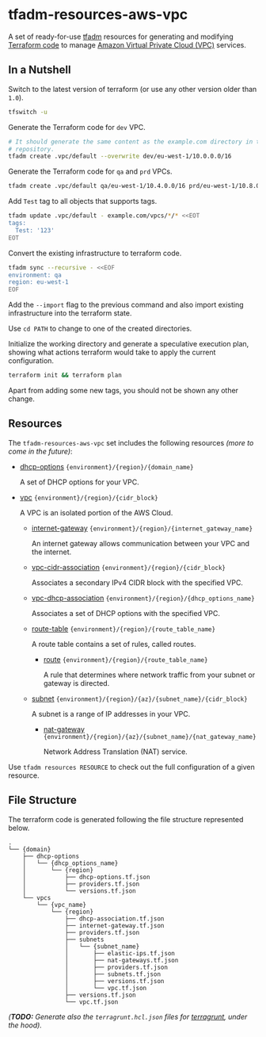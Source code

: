 # tfadm-resources-aws-vpc

A set of ready-for-use [tfadm](https://github.com/nuncard/tfadm) resources for generating and modifying [Terraform code](https://developer.hashicorp.com/terraform) to manage [Amazon Virtual Private Cloud (VPC)](https://aws.amazon.com/vpc/) services.

## In a Nutshell

Switch to the latest version of terraform (or use any other version older than `1.0`).

```bash
tfswitch -u
```

Generate the Terraform code for `dev` VPC.

```bash
# It should generate the same content as the example.com directory in this
# repository.
tfadm create .vpc/default --overwrite dev/eu-west-1/10.0.0.0/16
```

Generate the Terraform code for `qa` and `prd` VPCs.

```bash
tfadm create .vpc/default qa/eu-west-1/10.4.0.0/16 prd/eu-west-1/10.8.0.0/16
```

Add `Test` tag to all objects that supports tags.

```bash
tfadm update .vpc/default - example.com/vpcs/*/* <<EOT
tags:
  Test: '123'
EOT
```

Convert the existing infrastructure to terraform code.

```bash
tfadm sync --recursive - <<EOF
environment: qa
region: eu-west-1
EOF
```

Add the `--import` flag to the previous command and also import existing infrastructure into the terraform state.

Use `cd PATH` to change to one of the created directories.

Initialize the working directory and generate a speculative execution plan, showing what actions terraform would take to apply the current configuration.

```bash
terraform init && terraform plan
```

Apart from adding some new tags, you should not be shown any other change.

## Resources

The `tfadm-resources-aws-vpc` set includes the following resources *(more to come in the future)*:

- [dhcp-options](.tfadm/resources/dhcp-options.md) `{environment}/{region}/{domain_name}`

  A set of DHCP options for your VPC.

- [vpc](.tfadm/resources/vpc.md) `{environment}/{region}/{cidr_block}`

  A VPC is an isolated portion of the AWS Cloud.

  - [internet-gateway](.tfadm/resources/internet-gateway.md) `{environment}/{region}/{internet_gateway_name}`

    An internet gateway allows communication between your VPC and the internet.

  - [vpc-cidr-association](.tfadm/resources/vpc-cidr-association.md) `{environment}/{region}/{cidr_block}`

    Associates a secondary IPv4 CIDR block with the specified VPC.

  - [vpc-dhcp-association](.tfadm/resources/vpc-dhcp-association.md) `{environment}/{region}/{dhcp_options_name}`

    Associates a set of DHCP options with the specified VPC.

  - [route-table] `{environment}/{region}/{route_table_name}`

    A route table contains a set of rules, called routes.

    - [route] `{environment}/{region}/{route_table_name}`
  
      A rule that determines where network traffic from your subnet or gateway is directed.

  - [subnet](.tfadm/resources/subnet.md) `{environment}/{region}/{az}/{subnet_name}/{cidr_block}`

    A subnet is a range of IP addresses in your VPC.

    - [nat-gateway](.tfadm/resources/nat-gateway.md) `{environment}/{region}/{az}/{subnet_name}/{nat_gateway_name}`

      Network Address Translation (NAT) service.

Use `tfadm resources RESOURCE` to check out the full configuration of a given resource.

## File Structure

The terraform code is generated following the file structure represented below.

```
.
└── {domain}
    ├── dhcp-options
    │   └── {dhcp_options_name}
    │       └── {region}
    │           ├── dhcp-options.tf.json
    │           ├── providers.tf.json
    │           └── versions.tf.json
    └── vpcs
        └── {vpc_name}
            └── {region}
                ├── dhcp-association.tf.json
                ├── internet-gateway.tf.json
                ├── providers.tf.json
                ├── subnets
                │   └── {subnet_name}
                │       ├── elastic-ips.tf.json
                │       ├── nat-gateways.tf.json
                │       ├── providers.tf.json
                │       ├── subnets.tf.json
                │       ├── versions.tf.json
                │       └── vpc.tf.json
                ├── versions.tf.json
                └── vpc.tf.json
```

*(**TODO:** Generate also the `terragrunt.hcl.json` files for [terragrunt](https://terragrunt.gruntwork.io/), under the hood).*

[route-table]: .tfadm/resources/route-table.md
[route]: .tfadm/resources/route.md
